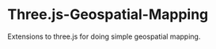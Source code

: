 Three.js-Geospatial-Mapping
===========================

Extensions to three.js for doing simple geospatial mapping.
